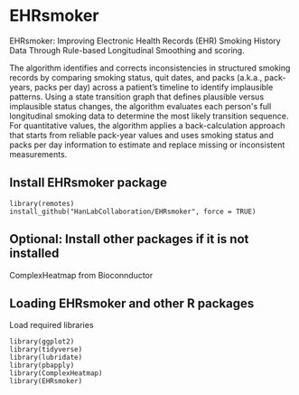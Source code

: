 # EHRsmoker

EHRsmoker: Improving Electronic Health Records (EHR) Smoking History Data Through Rule-based  Longitudinal Smoothing and scoring.

The algorithm identifies and corrects inconsistencies in structured smoking records by comparing smoking status, quit dates, and packs (a.k.a., pack-years, packs per day) across a patient’s timeline to identify implausible patterns. Using a state transition graph that defines plausible versus implausible status changes, the algorithm evaluates each person's full longitudinal smoking data to determine the most likely transition sequence. For quantitative values, the algorithm applies a back-calculation approach that starts from reliable pack-year values and uses smoking status and packs per day information to estimate and replace missing or inconsistent measurements.

## Install EHRsmoker package
```{r}
library(remotes)
install_github("HanLabCollaboration/EHRsmoker", force = TRUE)
```

## Optional: Install other packages if it is not installed
ComplexHeatmap from Bioconnductor


## Loading EHRsmoker and other R packages
Load required libraries

```{r}
library(ggplot2)
library(tidyverse)
library(lubridate)
library(pbapply)
library(ComplexHeatmap)
library(EHRsmoker)
```

